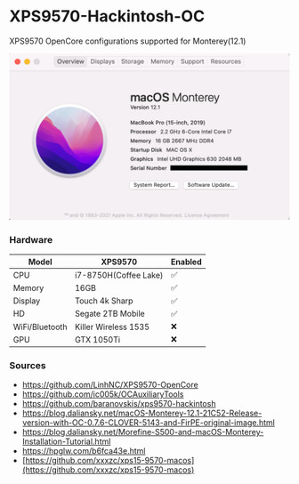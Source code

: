 # XPS9570-Hackintosh-OC

XPS9570 OpenCore configurations supported for Monterey(12.1)

![](hackintosh.png)

### Hardware

| Model          | XPS9570              | Enabled |
| -------------- | -------------------- | ------- |
| CPU            | i7-8750H(Coffee Lake)| ✅       |
| Memory         | 16GB                 | ✅       |
| Display        | Touch 4k Sharp       | ✅       |
| HD             | Segate 2TB Mobile    | ✅       |
| WiFi/Bluetooth | Killer Wireless 1535 | ❌       |
| GPU            | GTX 1050Ti           | ❌       |

### Sources

- https://github.com/LinhNC/XPS9570-OpenCore
- https://github.com/ic005k/OCAuxiliaryTools
- https://github.com/baranovskis/xps9570-hackintosh
- https://blog.daliansky.net/macOS-Monterey-12.1-21C52-Release-version-with-OC-0.7.6-CLOVER-5143-and-FirPE-original-image.html
- https://blog.daliansky.net/Morefine-S500-and-macOS-Monterey-Installation-Tutorial.html
- https://hpglw.com/b6fca43e.html
- [https://github.com/xxxzc/xps15-9570-macos](https://github.com/xxxzc/xps15-9570-macos)
